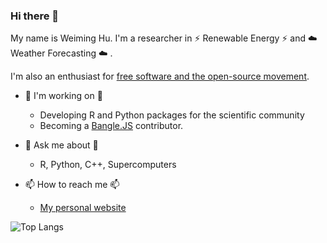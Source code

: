 ### Hi there 👋

My name is Weiming Hu. I'm a researcher in ⚡ Renewable Energy ⚡ and ☁️  Weather Forecasting ☁️ .

I'm also an enthusiast for [free software and the open-source movement](https://www.fsf.org/).

- 🚧 I'm working on 🚧
  - Developing R and Python packages for the scientific community
  - Becoming a [Bangle.JS](https://banglejs.com/) contributor.

- 💬 Ask me about 💬
  - R, Python, C++, Supercomputers

- 📫 How to reach me 📫
  - [My personal website](https://weiming-hu.github.io/)

<!-- ![Weiming's GitHub stats](https://github-readme-stats.vercel.app/api?username=Weiming-Hu&count_private=true&show_icons=true&theme=maroongold) -->

![Top Langs](https://github-readme-stats.vercel.app/api/top-langs/?username=Weiming-Hu&theme=maroongold&layout=compact)
